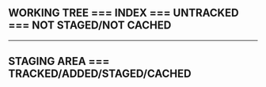 ## WORKING TREE === INDEX === UNTRACKED === NOT STAGED/NOT CACHED

---

## STAGING AREA === TRACKED/ADDED/STAGED/CACHED